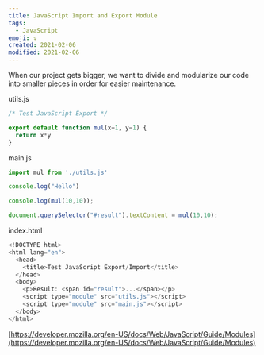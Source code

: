 ```yaml
---
title: JavaScript Import and Export Module
tags:
  - JavaScript
emoji: ⤵️
created: 2021-02-06
modified: 2021-02-06
---
```




When our project gets bigger, we want to divide and modularize our code into smaller pieces in order for easier maintenance.

utils.js

```js
/* Test JavaScript Export */

export default function mul(x=1, y=1) {
  return x*y
}
```


main.js

```js
import mul from './utils.js'

console.log("Hello")

console.log(mul(10,10));

document.querySelector("#result").textContent = mul(10,10);
```


index.html

```js
<!DOCTYPE html>
<html lang="en">
  <head>
    <title>Test JavaScript Export/Import</title>
  </head>
  <body>
    <p>Result: <span id="result">...</span></p>
    <script type="module" src="utils.js"></script>
    <script type="module" src="main.js"></script>
  </body>
</html>
```


[https://developer.mozilla.org/en-US/docs/Web/JavaScript/Guide/Modules](https://developer.mozilla.org/en-US/docs/Web/JavaScript/Guide/Modules)